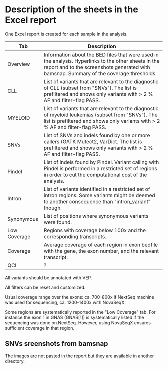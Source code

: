 # Description of the sheets in the Excel report

One Excel report is created for each sample in the analysis.

| **Tab**      | **Description**                                                                                                                                                                                 |
|--------------|-------------------------------------------------------------------------------------------------------------------------------------------------------------------------------------------------|
| Overview     | Information about the BED files that were used in the analysis. Hyperlinks to the other sheets in the report and to the screenshots generated with bamsnap. Summary of the coverage thresholds. |
| CLL          | List of variants that are relevant to the diagnostic of CLL (subset from "SNVs"). The list is prefiltered and shows only variants with > 2 % AF and filter-flag PASS.                           |
| MYELOID      | List of variants that are relevant to the diagnostic of myeloid leukemias (subset from "SNVs"). The list is prefiltered and shows only variants with > 2 % AF and filter-flag PASS.             |
| SNVs         | List of SNVs and indels found by one or more callers (GATK Mutect2, VarDict. The list is prefiltered and shows only variants with > 2 % AF and filter-flag PASS.                                |
| Pindel       | List of indels found by Pindel. Variant calling with Pindel is performed in a restricted set of regions in order to cut the computational cost of the analysis.                                 |
| Intron       | List of variants identified in a restricted set of intron regions. Some variants might be deemed to another consequence than "intron_variant" though.                                           |
| Synonymous   | List of positions where synonymous variants were found.                                                                                                                                         |
| Low Coverage | Regions with coverage below 100x and the corresponding transcripts.                                                                                                                             |
| Coverage     | Average coverage of each region in exon bedfile with the gene, the exon number, and the relevant transcript.                                                                                    |
| QCI          | ?                                                                                                                                                                                               |

All variants should be annotated with VEP.

All filters can be reset and customized.

Usual coverage range over the exons: ca. 700-800x if NextSeq machine was used for sequencing, ca. 1200-1400x with NovaSeqX.

Some regions are systematically reported in the "Low Coverage" tab. 
For instance the exon 1 in GNAS (GNAS[1]) is systematically listed if the sequencing was done on NextSeq.
However, using NovaSeqX ensures sufficient coverage in that region.

## SNVs sreenshots from bamsnap

The images are not pasted in the report but they are available in another directory.